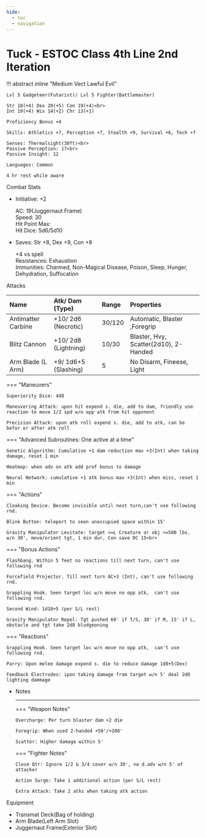 ```yaml
---
hide:
  - toc
  - navigation
---
```


# Tuck - ESTOC Class 4th Line 2nd Iteration

!!! abstract inline "Medium Vect Lawful Evil"

    Lvl 5 Gadgeteer(Futarist)/ Lvl 5 Fighter(Battlemaster)

    Str 18(+4) Dex 20(+5) Con 19(+4)<br>
    Int 19(+4) Wis 14(+2) Chr 13(+1)

    Proficiency Bonus +4

    Skills: Athletics +7, Perception +7, Stealth +9, Survival +6, Tech +7

    Senses: Thermalsight(30ft)<br>
    Passive Perception: 17<br>
    Passive Insight: 12

    Languages: Common

    4 hr rest while aware

Combat Stats

<div class="grid cards" markdown>

-   Initiative: +2

    AC: 19(Juggernaut Frame)<br>
    Speed: 30<br>
    Hit Point Max:<br>
    Hit Dice: 5d6/5d10

-   Saves: Str +8, Dex +9, Con +8

    +4 vs spell<br>
    Resistances: Exhaustion<br>
    Immunities: Charmed, Non-Magical Disease, Poison, Sleep, Hunger, Dehydration, Suffocation

</div>

Attacks

| Name                | Atk/ Dam (Type)      | Range  | Properties                            |
| :-----------------  | :-----------------   |:------ | :------------------------------------ |
| Antimatter Carbine  | +10/ 2d6 (Necrotic)  | 30/120 | Automatic, Blaster ,Foregrip          |
| Blitz Cannon        | +10/ 2d8 (Lightning) | 10/30  | Blaster, Hvy, Scatter(2d10), 2-Handed |
| Arm Blade (L Arm)   | +9/ 1d6+5 (Slashing) | 5      | No Disarm, Fineese, Light             |

<div class="grid cards" markdown>

=== "Maneuvers"

    Superiority Dice: 4d8

    Maneuvering Attack: upon hit expend s. die, add to dam, friendly use reaction to move 1/2 spd w/o opp atk from hit opponent

    Precision Attack: upon atk roll expend s. die, add to atk, can be befor or after atk roll

=== "Advanced Subroutines: One active at a time"

    Genetic Algorithm: Cumulative +1 dam reduction max +3(Int) when taking damage, reset 1 min

    Heatmap: when adv on atk add prof bonus to damage

    Neural Network: cumulative +1 atk bonus max +3(Int) when miss, reset 1 min

=== "Actions"

    Cloaking Device. Become invisible until next turn,can't use following rnd.

    Blink Button: teleport to seen unoccupied space within 15'

    Gravity Manipulator Levitate: target <=L Creature or obj <=500 lbs. w/n 30', move/orient tgt, 1 min dur, Con save DC 15<br>

=== "Bonus Actions"

    Flashbang. Within 5 feet no reactions till next turn, can't use following rnd

    Forcefield Projector. Till next turn AC+3 (Int), can't use following rnd.

    Grappling Hook. Seen target loc w/n move no opp atk,  can't use following rnd.

    Second Wind: 1d10+5 (per S/L rest)

    Gravity Manipulator Repel: Tgt pushed 60' if T/S, 30' if M, 15' if L, obstacle and tgt take 2d8 bludgeoning

=== "Reactions"

    Grappling Hook. Seen target loc w/n move no opp atk,  can't use following rnd.

    Parry: Upon melee damage expend s. die to reduce damage 1d8+5(Dex)

    Feedback Electrodes: ipon taking damage from target w/n 5' deal 2d6 lighting dammage

-   Notes

    ---

    === "Weapon Notes"
    
        Overcharge: Per turn blaster dam +2 die
    
        Foregrip: When used 2-handed +50'/+200'
    
        Scatter: Higher damage within 5'
    
    === "Fighter Notes"
    
        Close Qtr: Ignore 1/2 & 3/4 cover w/n 30', no d.adv w/n 5' of attacker
    
        Action Surge: Take 1 additional action (per S/L rest)
    
        Extra Attack: Take 2 atks when taking atk action

</div>

Equipment

- Transmat Deck(Bag of holding)
- Arm Blade(Left Arm Slot)
- Juggernaut Frame(Exterior Slot)

